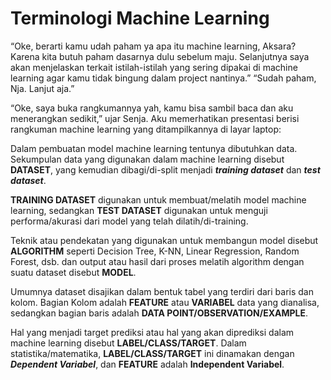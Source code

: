 # Terminologi Machine Learning

“Oke, berarti kamu udah paham ya apa itu machine learning, Aksara? Karena kita butuh paham dasarnya dulu sebelum maju. Selanjutnya saya akan menjelaskan terkait istilah-istilah yang sering dipakai di machine learning agar kamu tidak bingung dalam project nantinya.”
“Sudah paham, Nja. Lanjut aja.”

“Oke, saya buka rangkumannya yah, kamu bisa sambil baca dan aku menerangkan sedikit,” ujar Senja. Aku memerhatikan presentasi berisi rangkuman machine learning yang ditampilkannya di layar laptop:

Dalam pembuatan model machine learning tentunya dibutuhkan data. Sekumpulan data yang digunakan dalam machine learning disebut **DATASET**, yang kemudian dibagi/di-split menjadi _**training dataset**_ dan _**test dataset**_.

**TRAINING DATASET** digunakan untuk membuat/melatih model machine learning, sedangkan **TEST DATASET** digunakan untuk menguji performa/akurasi dari model yang telah dilatih/di-training.

Teknik atau pendekatan yang digunakan untuk membangun model disebut **ALGORITHM** seperti Decision Tree, K-NN, Linear Regression, Random Forest, dsb. dan output atau hasil dari proses melatih algorithm dengan suatu dataset disebut **MODEL**.

Umumnya dataset disajikan dalam bentuk tabel yang terdiri dari baris dan kolom. Bagian Kolom adalah **FEATURE** atau **VARIABEL** data yang dianalisa, sedangkan bagian baris adalah **DATA POINT/OBSERVATION/EXAMPLE**.

Hal yang menjadi target prediksi atau hal yang akan diprediksi dalam machine learning disebut **LABEL/CLASS/TARGET**. Dalam statistika/matematika, **LABEL/CLASS/TARGET** ini dinamakan dengan _**Dependent Variabel**_, dan **FEATURE** adalah **Independent Variabel**.
